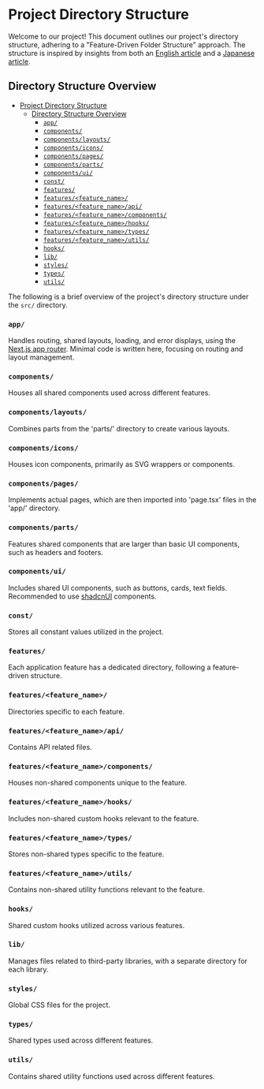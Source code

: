 # Project Directory Structure

Welcome to our project! This document outlines our project's directory structure, adhering to a "Feature-Driven Folder Structure" approach. The structure is inspired by insights from both an [English article](https://dev.to/profydev/screaming-architecture-evolution-of-a-react-folder-structure-4g25#indexjs-as-public-api) and a [Japanese article](https://zenn.dev/necscat/articles/d5d9b7a3f859d7).

## Directory Structure Overview

- [Project Directory Structure](#project-directory-structure)
  - [Directory Structure Overview](#directory-structure-overview)
    - [`app/`](#app)
    - [`components/`](#components)
    - [`components/layouts/`](#componentslayouts)
    - [`components/icons/`](#componentsicons)
    - [`components/pages/`](#componentspages)
    - [`components/parts/`](#componentsparts)
    - [`components/ui/`](#componentsui)
    - [`const/`](#const)
    - [`features/`](#features)
    - [`features/<feature_name>/`](#featuresfeature_name)
    - [`features/<feature_name>/api/`](#featuresfeature_nameapi)
    - [`features/<feature_name>/components/`](#featuresfeature_namecomponents)
    - [`features/<feature_name>/hooks/`](#featuresfeature_namehooks)
    - [`features/<feature_name>/types/`](#featuresfeature_nametypes)
    - [`features/<feature_name>/utils/`](#featuresfeature_nameutils)
    - [`hooks/`](#hooks)
    - [`lib/`](#lib)
    - [`styles/`](#styles)
    - [`types/`](#types)
    - [`utils/`](#utils)

The following is a brief overview of the project's directory structure under the `src/` directory.

### `app/`

Handles routing, shared layouts, loading, and error displays, using the [Next.js app router](https://nextjs.org/docs/app). Minimal code is written here, focusing on routing and layout management.

### `components/`

Houses all shared components used across different features.

### `components/layouts/`

Combines parts from the 'parts/' directory to create various layouts.

### `components/icons/`

Houses icon components, primarily as SVG wrappers or components.

### `components/pages/`

Implements actual pages, which are then imported into 'page.tsx' files in the 'app/' directory.

### `components/parts/`

Features shared components that are larger than basic UI components, such as headers and footers.

### `components/ui/`

Includes shared UI components, such as buttons, cards, text fields. Recommended to use [shadcnUI](https://ui.shadcn.com/docs) components.

### `const/`

Stores all constant values utilized in the project.

### `features/`

Each application feature has a dedicated directory, following a feature-driven structure.

### `features/<feature_name>/`

Directories specific to each feature.

### `features/<feature_name>/api/`

Contains API related files.

### `features/<feature_name>/components/`

Houses non-shared components unique to the feature.

### `features/<feature_name>/hooks/`

Includes non-shared custom hooks relevant to the feature.

### `features/<feature_name>/types/`

Stores non-shared types specific to the feature.

### `features/<feature_name>/utils/`

Contains non-shared utility functions relevant to the feature.

### `hooks/`

Shared custom hooks utilized across various features.

### `lib/`

Manages files related to third-party libraries, with a separate directory for each library.

### `styles/`

Global CSS files for the project.

### `types/`

Shared types used across different features.

### `utils/`

Contains shared utility functions used across different features.

